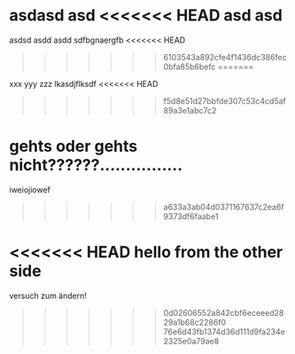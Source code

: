 
asdasd
asd
<<<<<<< HEAD
asd
asd
=======
asdsd
asdd
asdd
sdfbgnaergfb
<<<<<<< HEAD
>>>>>>> 6103543a892cfe4f1436dc386fec0bfa85b6befc
=======

xxx
yyy
zzz
lkasdjflksdf
<<<<<<< HEAD
>>>>>>> f5d8e51d27bbfde307c53c4cd5af89a3e1abc7c2




gehts oder gehts nicht??????................
=======
iweiojiowef
>>>>>>> a633a3ab04d0371167637c2ea6f9373df6faabe1

<<<<<<< HEAD
hello from the other side
=======


versuch zum ändern!
>>>>>>> 0d02606552a842cbf6eceeed2829a1b68c2286f0
>>>>>>> 76e6d43fb1374d36d111d9fa234e2325e0a79ae8
